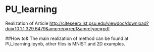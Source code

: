 # PU_learning
Realization of Article http://citeseerx.ist.psu.edu/viewdoc/download?doi=10.1.1.329.6479&amp;rep=rep1&amp;type=pdf

##How to&
The main realization of method can be found at PU_learning.ipynb, other files is MNIST and 2D examples.
